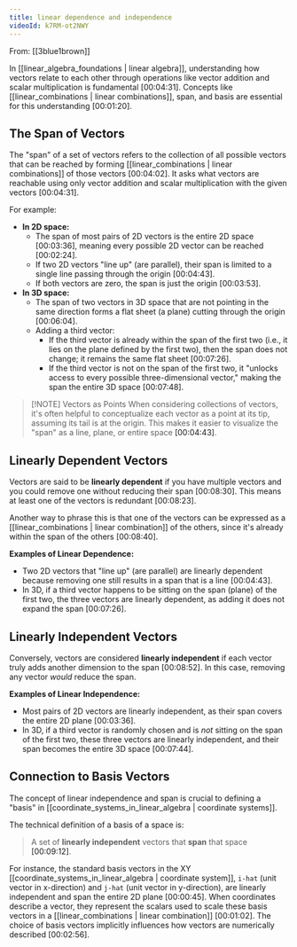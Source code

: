 ```yaml
---
title: linear dependence and independence
videoId: k7RM-ot2NWY
---
```


From: [[3blue1brown]] <br/> 

In [[linear_algebra_foundations | linear algebra]], understanding how vectors relate to each other through operations like vector addition and scalar multiplication is fundamental <a class="yt-timestamp" data-t="00:04:31">[00:04:31]</a>. Concepts like [[linear_combinations | linear combinations]], span, and basis are essential for this understanding <a class="yt-timestamp" data-t="00:01:20">[00:01:20]</a>.

## The Span of Vectors

The "span" of a set of vectors refers to the collection of all possible vectors that can be reached by forming [[linear_combinations | linear combinations]] of those vectors <a class="yt-timestamp" data-t="00:04:02">[00:04:02]</a>. It asks what vectors are reachable using only vector addition and scalar multiplication with the given vectors <a class="yt-timestamp" data-t="00:04:31">[00:04:31]</a>.

For example:
*   **In 2D space:**
    *   The span of most pairs of 2D vectors is the entire 2D space <a class="yt-timestamp" data-t="00:03:36">[00:03:36]</a>, meaning every possible 2D vector can be reached <a class="yt-timestamp" data-t="00:02:24">[00:02:24]</a>.
    *   If two 2D vectors "line up" (are parallel), their span is limited to a single line passing through the origin <a class="yt-timestamp" data-t="00:04:43">[00:04:43]</a>.
    *   If both vectors are zero, the span is just the origin <a class="yt-timestamp" data-t="00:03:53">[00:03:53]</a>.
*   **In 3D space:**
    *   The span of two vectors in 3D space that are not pointing in the same direction forms a flat sheet (a plane) cutting through the origin <a class="yt-timestamp" data-t="00:06:04">[00:06:04]</a>.
    *   Adding a third vector:
        *   If the third vector is already within the span of the first two (i.e., it lies on the plane defined by the first two), then the span does not change; it remains the same flat sheet <a class="yt-timestamp" data-t="00:07:26">[00:07:26]</a>.
        *   If the third vector is not on the span of the first two, it "unlocks access to every possible three-dimensional vector," making the span the entire 3D space <a class="yt-timestamp" data-t="00:07:48">[00:07:48]</a>.

> [!NOTE] Vectors as Points
> When considering collections of vectors, it's often helpful to conceptualize each vector as a point at its tip, assuming its tail is at the origin. This makes it easier to visualize the "span" as a line, plane, or entire space <a class="yt-timestamp" data-t="00:04:43">[00:04:43]</a>.

## Linearly Dependent Vectors

Vectors are said to be **linearly dependent** if you have multiple vectors and you could remove one without reducing their span <a class="yt-timestamp" data-t="00:08:30">[00:08:30]</a>. This means at least one of the vectors is redundant <a class="yt-timestamp" data-t="00:08:23">[00:08:23]</a>.

Another way to phrase this is that one of the vectors can be expressed as a [[linear_combinations | linear combination]] of the others, since it's already within the span of the others <a class="yt-timestamp" data-t="00:08:40">[00:08:40]</a>.

**Examples of Linear Dependence:**
*   Two 2D vectors that "line up" (are parallel) are linearly dependent because removing one still results in a span that is a line <a class="yt-timestamp" data-t="00:04:43">[00:04:43]</a>.
*   In 3D, if a third vector happens to be sitting on the span (plane) of the first two, the three vectors are linearly dependent, as adding it does not expand the span <a class="yt-timestamp" data-t="00:07:26">[00:07:26]</a>.

## Linearly Independent Vectors

Conversely, vectors are considered **linearly independent** if each vector truly adds another dimension to the span <a class="yt-timestamp" data-t="00:08:52">[00:08:52]</a>. In this case, removing any vector *would* reduce the span.

**Examples of Linear Independence:**
*   Most pairs of 2D vectors are linearly independent, as their span covers the entire 2D plane <a class="yt-timestamp" data-t="00:03:36">[00:03:36]</a>.
*   In 3D, if a third vector is randomly chosen and is *not* sitting on the span of the first two, these three vectors are linearly independent, and their span becomes the entire 3D space <a class="yt-timestamp" data-t="00:07:44">[00:07:44]</a>.

## Connection to Basis Vectors

The concept of linear independence and span is crucial to defining a "basis" in [[coordinate_systems_in_linear_algebra | coordinate systems]].

The technical definition of a basis of a space is:
> A set of **linearly independent** vectors that **span** that space <a class="yt-timestamp" data-t="00:09:12">[00:09:12]</a>.

For instance, the standard basis vectors in the XY [[coordinate_systems_in_linear_algebra | coordinate system]], `i-hat` (unit vector in x-direction) and `j-hat` (unit vector in y-direction), are linearly independent and span the entire 2D plane <a class="yt-timestamp" data-t="00:00:45">[00:00:45]</a>. When coordinates describe a vector, they represent the scalars used to scale these basis vectors in a [[linear_combinations | linear combination]] <a class="yt-timestamp" data-t="00:01:02">[00:01:02]</a>. The choice of basis vectors implicitly influences how vectors are numerically described <a class="yt-timestamp" data-t="00:02:56">[00:02:56]</a>.